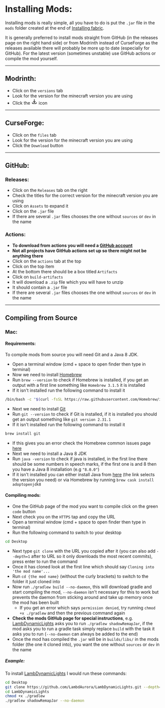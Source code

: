 # Installing Mods:

Installing mods is really simple, all you have to do is put the `.jar` file in the `mods` folder created at the end of [Installing fabric](https://github.com/xX-poggers-Xx/minecraft-stuff/blob/main/Installing%20Fabric.md). 

It is generally preferred to install mods straight from GitHub (in the releases page on the right hand side) or from Modrinth instead of CurseForge as the releases available there will probably be more up to date (especially for GitHub). For the latest version (sometimes unstable) use GitHub actions or compile the mod yourself.

---

## Modrinth:

- Click on the `versions` tab
- Look for the version for the minecraft version you are using
- Click the <svg data-v-48927166="" data-v-bca524f6="" width="20" height="20" viewBox="0 0 24 24" fill="none" xmlns="http://www.w3.org/2000/svg" class=""><path data-v-48927166="" data-v-bca524f6="" d="M4 16L4 17C4 18.6569 5.34315 20 7 20L17 20C18.6569 20 20 18.6569 20 17L20 16M16 12L12 16M12 16L8 12M12 16L12 4" stroke="currentColor" stroke-width="2" stroke-linecap="round" stroke-linejoin="round"></path></svg> icon

---

## CurseForge:

- Click on the `files` tab
- Look for the version for the minecraft version you are using
- Click the `Download` button

---

## GitHub:

### Releases:

- Click on the `Releases` tab on the right
- Check the titles for the correct version for the minecraft version you are using
- Click on `Assets` to expand it
- Click on the `.jar` file
- If there are several `.jar` files chooses the one without `sources` or `dev` in the name

### Actions:

- **To download from actions you will need a [GitHub account](https://github.com/join)**
- **Not all projects have GitHub actions set up so there might not be anything there**
- Click on the `actions` tab at the top
- Click on the top item
- At the bottom there should be a box titled `Artifacts`
- Click on `build-artifacts`
- It will download a `.zip` file which you will have to unzip
- It should contain a `.jar` file
- If there are several `.jar` files chooses the one without `sources` or `dev` in the name

---

## Compiling from Source

### Mac:

#### Requirements:

To compile mods from source you will need Git and a Java 8 JDK.

- Open a terminal window (cmd + space to open finder then type in terminal)
- Now we need to install [Homebrew](https://brew.sh/)
- Run `brew --version` to check if Homebrew is installed, if you get an output with a first line something like `Homebrew 3.1.5` it is installed
- If it isn't installed run the following command to install it

``` bash
/bin/bash -c "$(curl -fsSL https://raw.githubusercontent.com/Homebrew/install/HEAD/install.sh)"
```

- Next we need to install [Git](https://git-scm.com/download/mac)
- Run `git --version` to check if Git is installed, if it is installed you should get an output something like `git version 2.31.1`
- If it isn't installed run the following command to install it

``` bash
brew install git
```

- If this gives you an error check the Homebrew common issues page [here](https://docs.brew.sh/Common-Issues)
- Next we need to install a Java 8 JDK
- Run `java -version` to check if java is installed, in the first line there should be some numbers in speech marks, if the first one is and 8 then you have a Java 8 installation (e.g `"8.0.0"`)
- If it isn't installed you can either install Java from [here](https://adoptopenjdk.net/?variant=openjdk8&jvmVariant=hotspot) (the link selects the version you need) or via Homebrew by running `brew cask install adoptopenjdk8`

#### Compiling mods:

- One the GitHub page of the mod you want to compile click on the green `code` button
- Next check you on the `HTTPS` tap and copy the URL
- Open a terminal window (cmd + space to open finder then type in terminal)
- Run the following command to switch to your desktop

``` bash
cd Desktop
```

- Next type `git clone` with the URL you copied after it (you can also add `--depth=1` after to URL so it only downloads the most recent commits), press enter to run the command
- Once it has cloned look at the first line which should say `Cloning into 'the mod name'...`
- Run `cd {the mod name}` (without the curly brackets) to switch to the folder it just cloned into
- Now run `./gradlew build --no-daemon`, this will download gradle and start compiling the mod, `--no-daemon` isn't necessary for this to work but prevents the daemon from sticking around and take up memory once the mod has been built
	- If you get an error which says `permission denied`, try running `chmod +x ./gradlew` and then the previous command again
- **Check the mods GitHub page for special instructions**, e.g. [LambDynamicLights](https://github.com/LambdAurora/LambDynamicLights) asks you to run `./gradlew shadowRemapJar`, if the mod asks you to run a gradle task simply replace `build` with the task it asks you to run (`--no-daemon` can always be added to the end)
- Once the mod has compiled the `.jar` will be in `builds/libs/` in the mods folder (the one it cloned into), you want the one without `sources` or `dev` in the name

##### Example:

To install [LambDynamicLights](https://github.com/LambdAurora/LambDynamicLights) I would run these commands:

``` bash
cd Desktop
git clone https://github.com/LambdAurora/LambDynamicLights.git --depth=1
cd LambDynamicLights
chmod +x ./gradlew
./gradlew shadowRemapJar --no-daemon
```
